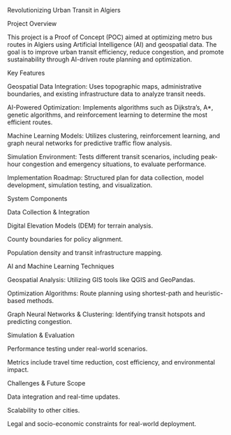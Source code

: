 Revolutionizing Urban Transit in Algiers

Project Overview

This project is a Proof of Concept (POC) aimed at optimizing metro bus routes in Algiers using Artificial Intelligence (AI) and geospatial data. The goal is to improve urban transit efficiency, reduce congestion, and promote sustainability through AI-driven route planning and optimization.

Key Features

Geospatial Data Integration: Uses topographic maps, administrative boundaries, and existing infrastructure data to analyze transit needs.

AI-Powered Optimization: Implements algorithms such as Dijkstra’s, A*, genetic algorithms, and reinforcement learning to determine the most efficient routes.

Machine Learning Models: Utilizes clustering, reinforcement learning, and graph neural networks for predictive traffic flow analysis.

Simulation Environment: Tests different transit scenarios, including peak-hour congestion and emergency situations, to evaluate performance.

Implementation Roadmap: Structured plan for data collection, model development, simulation testing, and visualization.

System Components

Data Collection & Integration

Digital Elevation Models (DEM) for terrain analysis.

County boundaries for policy alignment.

Population density and transit infrastructure mapping.

AI and Machine Learning Techniques

Geospatial Analysis: Utilizing GIS tools like QGIS and GeoPandas.

Optimization Algorithms: Route planning using shortest-path and heuristic-based methods.

Graph Neural Networks & Clustering: Identifying transit hotspots and predicting congestion.

Simulation & Evaluation

Performance testing under real-world scenarios.

Metrics include travel time reduction, cost efficiency, and environmental impact.

Challenges & Future Scope

Data integration and real-time updates.

Scalability to other cities.

Legal and socio-economic constraints for real-world deployment.
